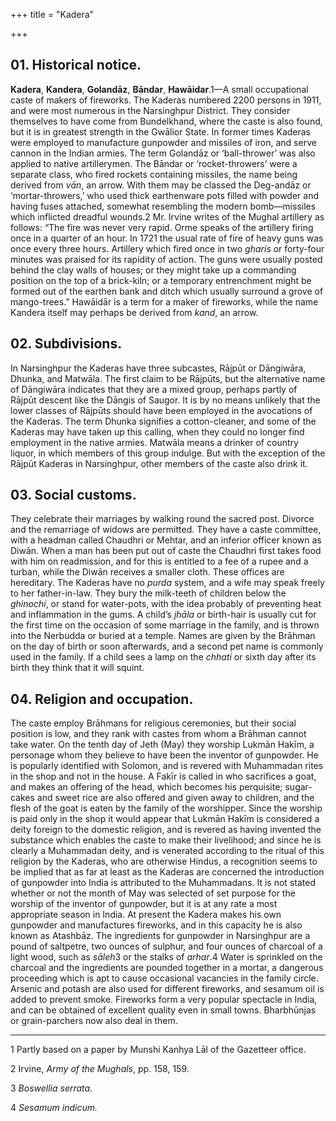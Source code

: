 +++
title = "Kadera"

+++

## 01. Historical notice.

**Kadera**, **Kandera**, **Golandāz**, **Bāndar**, **Hawāidar**.1—A small occupational caste of makers of fireworks. The Kaderas numbered 2200 persons in 1911, and were most numerous in the Narsinghpur District. They consider themselves to have come from Bundelkhand, where the caste is also found, but it is in greatest strength in the Gwālior State. In former times Kaderas were employed to manufacture gunpowder and missiles of iron, and serve cannon in the Indian armies. The term Golandāz or ‘ball-thrower’ was also applied to native artillerymen. The Bāndar or ‘rocket-throwers’ were a separate class, who fired rockets containing missiles, the name being derived from *vān*, an arrow. With them may be classed the Deg-andāz or ‘mortar-throwers,’ who used thick earthenware pots filled with powder and having fuses attached, somewhat resembling the modern bomb—missiles which inflicted dreadful wounds.2 Mr. Irvine writes of the Mughal artillery as follows: “The fire was never very rapid. Orme speaks of the artillery firing once in a quarter of an hour. In 1721 the usual rate of fire of heavy guns was once every three hours. Artillery which fired once in two *gharis* or forty-four minutes was praised for its rapidity of action. The guns were usually posted behind the clay walls of houses; or they might take up a commanding position on the top of a brick-kiln; or a temporary entrenchment might be formed out of the earthen bank and ditch which usually surround a grove of mango-trees.” Hawāidār is a term for a maker of fireworks, while the name Kandera itself may perhaps be derived from *kand*, an arrow.

## 02. Subdivisions.

In Narsinghpur the Kaderas have three subcastes, Rājpūt or Dāngiwāra, Dhunka, and Matwāla. The first claim to be Rājpūts, but the alternative name of Dāngiwāra indicates that they are a mixed group, perhaps partly of Rājpūt descent like the Dāngis of Saugor. It is by no means unlikely that the lower classes of Rājpūts should have been employed in the avocations of the Kaderas. The term Dhunka signifies a cotton-cleaner, and some of the Kaderas may have taken up this calling, when they could no longer find employment in the native armies. Matwāla means a drinker of country liquor, in which members of this group indulge. But with the exception of the Rājpūt Kaderas in Narsinghpur, other members of the caste also drink it.

## 03. Social customs.

They celebrate their marriages by walking round the sacred post. Divorce and the remarriage of widows are permitted. They have a caste committee, with a headman called Chaudhri or Mehtar, and an inferior officer known as Diwān. When a man has been put out of caste the Chaudhri first takes food with him on readmission, and for this is entitled to a fee of a rupee and a turban, while the Diwān receives a smaller cloth. These offices are hereditary. The Kaderas have no *purda* system, and a wife may speak freely to her father-in-law. They bury the milk-teeth of children below the *ghinochi*, or stand for water-pots, with the idea probably of preventing heat and inflammation in the gums. A child’s *jhāla* or birth-hair is usually cut for the first time on the occasion of some marriage in the family, and is thrown into the Nerbudda or buried at a temple. Names are given by the Brāhman on the day of birth or soon afterwards, and a second pet name is commonly used in the family. If a child sees a lamp on the *chhati* or sixth day after its birth they think that it will squint.

## 04. Religion and occupation.

The caste employ Brāhmans for religious ceremonies, but their social position is low, and they rank with castes from whom a Brāhman cannot take water. On the tenth day of Jeth \(May\) they worship Lukmān Hakīm, a personage whom they believe to have been the inventor of gunpowder. He is popularly identified with Solomon, and is revered with Muhammadan rites in the shop and not in the house. A Fakīr is called in who sacrifices a goat, and makes an offering of the head, which becomes his perquisite; sugar-cakes and sweet rice are also offered and given away to children, and the flesh of the goat is eaten by the family of the worshipper. Since the worship is paid only in the shop it would appear that Lukmān Hakīm is considered a deity foreign to the domestic religion, and is revered as having invented the substance which enables the caste to make their livelihood; and since he is clearly a Muhammadan deity, and is venerated according to the ritual of this religion by the Kaderas, who are otherwise Hindus, a recognition seems to be implied that as far at least as the Kaderas are concerned the introduction of gunpowder into India is attributed to the Muhammadans. It is not stated whether or not the month of May was selected of set purpose for the worship of the inventor of gunpowder, but it is at any rate a most appropriate season in India. At present the Kadera makes his own gunpowder and manufactures fireworks, and in this capacity he is also known as Atashbāz. The ingredients for gunpowder in Narsinghpur are a pound of saltpetre, two ounces of sulphur, and four ounces of charcoal of a light wood, such as *sāleh*3 or the stalks of *arhar*.4 Water is sprinkled on the charcoal and the ingredients are pounded together in a mortar, a dangerous proceeding which is apt to cause occasional vacancies in the family circle. Arsenic and potash are also used for different fireworks, and sesamum oil is added to prevent smoke. Fireworks form a very popular spectacle in India, and can be obtained of excellent quality even in small towns. Bharbhūnjas or grain-parchers now also deal in them.

___________________

1 Partly based on a paper by Munshi Kanhya Lāl of the Gazetteer office.

2 Irvine, *Army of the Mughals*, pp. 158, 159.

3 *Boswellia serrata.*

4 *Sesamum indicum.*

